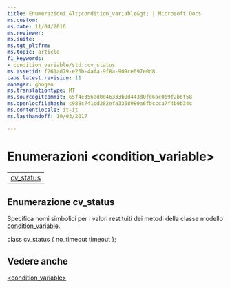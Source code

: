 ```yaml
---
title: Enumerazioni &lt;condition_variable&gt; | Microsoft Docs
ms.custom: 
ms.date: 11/04/2016
ms.reviewer: 
ms.suite: 
ms.tgt_pltfrm: 
ms.topic: article
f1_keywords:
- condition_variable/std::cv_status
ms.assetid: f261ad79-e25b-4afa-9f8a-909ce697e0d8
caps.latest.revision: 11
manager: ghogen
ms.translationtype: MT
ms.sourcegitcommit: 65f4e356ad0d46333b0d443d0fd6ac0b9f2b6f58
ms.openlocfilehash: c988c741cd282efa3358980a6fbccca7f4b0b34c
ms.contentlocale: it-it
ms.lasthandoff: 10/03/2017

---
```

# <a name="ltconditionvariablegt-enums"></a>Enumerazioni &lt;condition_variable&gt;
||  
|-|  
|[cv_status](#cv_status)|  
  
##  <a name="cv_status"></a>  Enumerazione cv_status  
 Specifica nomi simbolici per i valori restituiti dei metodi della classe modello [condition_variable](../standard-library/condition-variable-class.md).  
  
class cv_status { no_timeout timeout };  
  
## <a name="see-also"></a>Vedere anche  
 [<condition_variable>](../standard-library/condition-variable.md)




